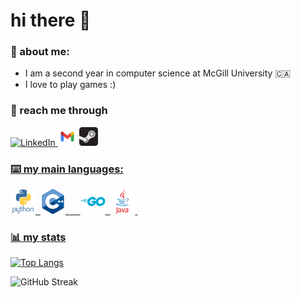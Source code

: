 # hi there 👋

### 👀 about me:

- I am a second year in computer science at McGill University 🇨🇦
- I love to play games :)

### :handshake: reach me through
   <div>
    <a href="https://www.linkedin.com/in/chen-felicia" target="_blank">
      <img src="https://img.shields.io/badge/LinkedIn-blue?style=for-the-badge&logo=linkedin&logoColor=white" alt="LinkedIn"/>
    </a>
    <a href="mailto:felicia.qf.chen@gmail.com" target="_blank"><img src="https://github.com/edent/SuperTinyIcons/blob/master/images/svg/gmail.svg" alt="Gmail" width="30" ></a>
    <a href="https://steamcommunity.com/id/feluwu/" target="_blank"><img src="https://github.com/edent/SuperTinyIcons/blob/master/images/svg/steam.svg" alt="Steam" width="30"</a>
  </div>
  
### :keyboard: my main languages:

<div>
  <img src="https://github.com/devicons/devicon/blob/master/icons/python/python-original-wordmark.svg" title="Python" alt="Python" width="40" height="40"/>&nbsp;
  <img src="https://github.com/devicons/devicon/blob/master/icons/cplusplus/cplusplus-original.svg" title="CPlusPlus" alt="CPlusPlus" width="40" height="40"/>&nbsp;
  <! -- <img src="https://github.com/devicons/devicon/blob/master/icons/c/c-original.svg" title="C" alt="C" width="40" height="40"/>&nbsp;
  <! -- <img src="https://github.com/devicons/devicon/blob/master/icons/csharp/csharp-original.svg" title="CSharp" alt="CSharp" width="40" height="40"/>&nbsp;
  <img src="https://github.com/devicons/devicon/blob/master/icons/go/go-original-wordmark.svg" title="Go" alt="Go" width="40" height="40"/>&nbsp;
  <img src="https://github.com/devicons/devicon/blob/master/icons/java/java-original-wordmark.svg" title="Java" alt="Java" width="40" height="40"/>&nbsp;
  
  
  
 
</div>

### 📊 my stats

[![Top Langs](https://github-readme-stats.vercel.app/api/top-langs/?username=fei-felicia-chen&layout=compact&hide=Shell,Euphoria&theme=omni&langs_count=10)](https://github.com/fei-felicia-chen/github-readme-stats)


![GitHub Streak](https://github-readme-streak-stats.herokuapp.com/?user=fei-felicia-chen&theme=omni&count_private=true&bg_color=0d1116&title_color=ce09ec)
